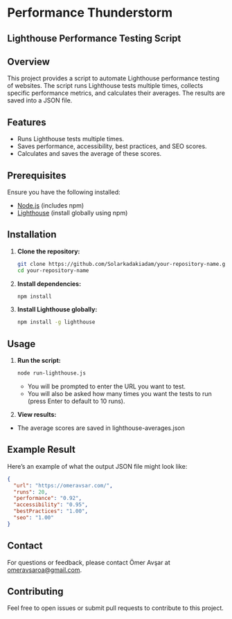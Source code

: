 # Performance Thunderstorm

## Lighthouse Performance Testing Script

## Overview

This project provides a script to automate Lighthouse performance testing of websites. The script runs Lighthouse tests multiple times, collects specific performance metrics, and calculates their averages. The results are saved into a JSON file.

## Features

- Runs Lighthouse tests multiple times.
- Saves performance, accessibility, best practices, and SEO scores.
- Calculates and saves the average of these scores.

## Prerequisites

Ensure you have the following installed:

- [Node.js](https://nodejs.org/) (includes npm)
- [Lighthouse](https://github.com/GoogleChrome/lighthouse) (install globally using npm)

## Installation

1. **Clone the repository:**

   ```bash
   git clone https://github.com/Solarkadakiadam/your-repository-name.git
   cd your-repository-name
   ```

2. **Install dependencies:**

   ```bash
   npm install
   ```

3. **Install Lighthouse globally:**

   ```bash
   npm install -g lighthouse
   ```

## Usage

1. **Run the script:**

   ```bash
   node run-lighthouse.js
   ```

   - You will be prompted to enter the URL you want to test.
   - You will also be asked how many times you want the tests to run (press Enter to default to 10 runs).

2. **View results:**

- The average scores are saved in lighthouse-averages.json

## Example Result

Here’s an example of what the output JSON file might look like:

```json
{
  "url": "https://omeravsar.com/",
  "runs": 20,
  "performance": "0.92",
  "accessibility": "0.95",
  "bestPractices": "1.00",
  "seo": "1.00"
}
```
## Contact

For questions or feedback, please contact Ömer Avşar at [omeravsaroa@gmail.com](mailto:omeravsaroa@gmail.com).

## Contributing

Feel free to open issues or submit pull requests to contribute to this project.
```
